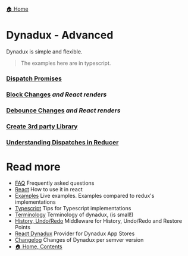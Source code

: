 [🏠 Home](../README.md)

# Dynadux - Advanced

Dynadux is simple and flexible.

> The examples here are in typescript.

### [Dispatch Promises](./Advanced-DispatchPromises.md)
### [Block Changes](./Advanced-BlockChanges.md) _and React renders_
### [Debounce Changes](./Advanced-DebounceChanges.md) _and React renders_
### [Create 3rd party Library](./Advanced-Create3rdPartyLibrary.md)
### [Understanding Dispatches in Reducer](./Advanced-UnderstandingDispatchesInReducer.md)

# Read more 

- [FAQ](./FAQ.md) Frequently asked questions
- [React](./React.md) How to use it in react
- [Examples](./Examples.md) Live examples. Examples compared to redux's implementations
- [Typescript](./Typescript.md) Tips for Typescript implementations
- [Terminology](./Terminology.md) Terminology of dynadux, (is small!)
- [History, Undo/Redo](https://github.com/aneldev/dynadux-history-middleware) Middleware for History, Undo/Redo and Restore Points
- [React Dynadux](https://github.com/aneldev/react-dynadux) Provider for Dynadux App Stores
- [Changelog](./Changelog.md) Changes of Dynadux per semver version
- [🏠 Home, Contents](../README.md#table-of-contents)
